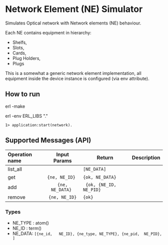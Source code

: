 # Network Element (NE) Simulator

Simulates Optical network with Network elements (NE) behaviour.

Each NE contains equipment in hierarchy:
  - Shelfs, 
  - Slots, 
  - Cards, 
  - Plug Holders, 
  - Plugs

This is a somewhat a generic network element implementation,
all equipment inside the device instance is configured (via env attribute).

## How to run
erl -make

erl -env ERL_LIBS "."
```
1> application:start(network).
```

## Supported Messages (API)

| Operation name  | Input Params  | Return  | Description   |
| :-------------- |:-------------:| ------- | ------------- |
| list_all        |               | ```[NE_DATA]``` |
| get             | ```{ne, NE_ID} ```   |   ```{ok, NE_DATA}```   |
| add             | ```{ne, NE_DATA} ``` |  ``` {ok, {NE_ID, NE_PID}```  |
| remove          | ```{ne, NE_ID}```   |    ``` {ok} ```   |

### Types
  - NE_TYPE : atom()
  - NE_ID : term()
  - NE_DATA: ``` [{ne_id,   NE_ID},
                  {ne_type, NE_TYPE},
                  {ne_pid,  NE_PID},
                 ]
             ```



